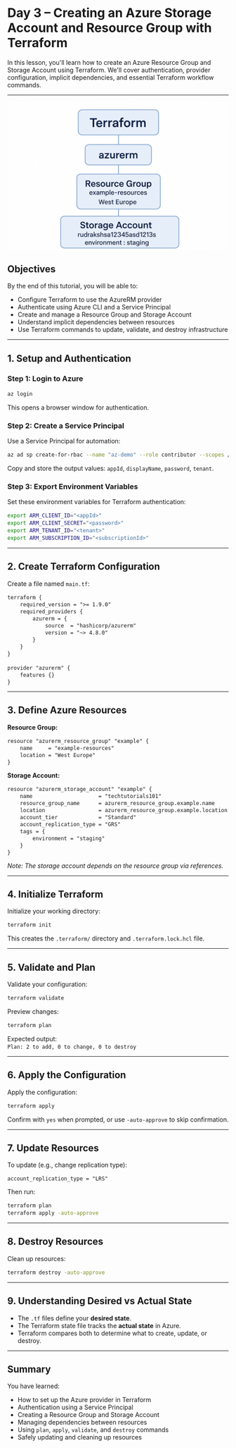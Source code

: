 # Day 3 – Creating an Azure Storage Account and Resource Group with Terraform

In this lesson, you'll learn how to create an Azure Resource Group and Storage Account using Terraform. We'll cover authentication, provider configuration, implicit dependencies, and essential Terraform workflow commands.

---

![Azure Storage Account](https://github.com/Rudraksh121a/Terraform-With-Azure/blob/main/3-Creating%20an%20Azure%20Storage%20Account%20and%20Resource%20Group/Image.png)

## Objectives

By the end of this tutorial, you will be able to:

- Configure Terraform to use the AzureRM provider
- Authenticate using Azure CLI and a Service Principal
- Create and manage a Resource Group and Storage Account
- Understand implicit dependencies between resources
- Use Terraform commands to update, validate, and destroy infrastructure

---

## 1. Setup and Authentication

### Step 1: Login to Azure

```sh
az login
```
This opens a browser window for authentication.

### Step 2: Create a Service Principal

Use a Service Principal for automation:

```sh
az ad sp create-for-rbac --name "az-demo" --role contributor --scopes /subscriptions/<your-subscription-id>
```

Copy and store the output values: `appId`, `displayName`, `password`, `tenant`.

### Step 3: Export Environment Variables

Set these environment variables for Terraform authentication:

```sh
export ARM_CLIENT_ID="<appId>"
export ARM_CLIENT_SECRET="<password>"
export ARM_TENANT_ID="<tenant>"
export ARM_SUBSCRIPTION_ID="<subscriptionId>"
```

---

## 2. Create Terraform Configuration

Create a file named `main.tf`:

```hcl
terraform {
    required_version = ">= 1.9.0"
    required_providers {
        azurerm = {
            source  = "hashicorp/azurerm"
            version = "~> 4.8.0"
        }
    }
}

provider "azurerm" {
    features {}
}
```

---

## 3. Define Azure Resources

**Resource Group:**

```hcl
resource "azurerm_resource_group" "example" {
    name     = "example-resources"
    location = "West Europe"
}
```

**Storage Account:**

```hcl
resource "azurerm_storage_account" "example" {
    name                     = "techtutorials101"
    resource_group_name      = azurerm_resource_group.example.name
    location                 = azurerm_resource_group.example.location
    account_tier             = "Standard"
    account_replication_type = "GRS"
    tags = {
        environment = "staging"
    }
}
```

*Note: The storage account depends on the resource group via references.*

---

## 4. Initialize Terraform

Initialize your working directory:

```sh
terraform init
```

This creates the `.terraform/` directory and `.terraform.lock.hcl` file.

---

## 5. Validate and Plan

Validate your configuration:

```sh
terraform validate
```

Preview changes:

```sh
terraform plan
```

Expected output:  
`Plan: 2 to add, 0 to change, 0 to destroy`

---

## 6. Apply the Configuration

Apply the configuration:

```sh
terraform apply
```

Confirm with `yes` when prompted, or use `-auto-approve` to skip confirmation.

---

## 7. Update Resources

To update (e.g., change replication type):

```hcl
account_replication_type = "LRS"
```

Then run:

```sh
terraform plan
terraform apply -auto-approve
```

---

## 8. Destroy Resources

Clean up resources:

```sh
terraform destroy -auto-approve
```

---

## 9. Understanding Desired vs Actual State

- The `.tf` files define your **desired state**.
- The Terraform state file tracks the **actual state** in Azure.
- Terraform compares both to determine what to create, update, or destroy.

---

## Summary

You have learned:

- How to set up the Azure provider in Terraform
- Authentication using a Service Principal
- Creating a Resource Group and Storage Account
- Managing dependencies between resources
- Using `plan`, `apply`, `validate`, and `destroy` commands
- Safely updating and cleaning up resources
